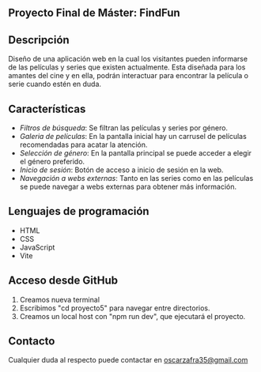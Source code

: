 ## Proyecto Final de Máster: FindFun

## Descripción
Diseño de una aplicación web en la cual los visitantes pueden informarse de las películas y series que existen actualmente. Esta diseñada para los amantes del cine y en ella, podrán interactuar para encontrar la película o serie cuando estén en duda.

## Características

- *Filtros de búsqueda*: Se filtran las películas y series por género.
- *Galeria de películas*: En la pantalla inicial hay un carrusel de películas recomendadas para acatar la atención. 
- *Selección de género*: En la pantalla principal se puede acceder a elegir el género preferido.
- *Inicio de sesión*: Botón de acceso a inicio de sesión en la web.
- *Navegación a webs externas*: Tanto en las series como en las películas se puede navegar a webs externas para obtener más información.

## Lenguajes de programación
- HTML
- CSS
- JavaScript
- Vite

## Acceso desde GitHub
1. Creamos nueva terminal
2. Escribimos "cd proyecto5" para navegar entre directorios.
3. Creamos un local host con "npm run dev", que ejecutará el proyecto.

## Contacto
Cualquier duda al respecto puede contactar en oscarzafra35@gmail.com 